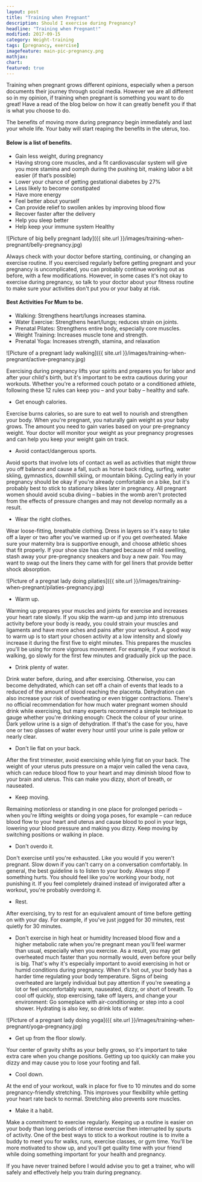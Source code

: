 ```yaml
---
layout: post
title: "Training when Pregnant"
description: Should I exercise during Pregnancy?
headline: "Training when Pregnant!"
modified: 2017-09-15
category: Weight-training
tags: [pregnancy, exercise]
imagefeature: main-pic-pregnancy.png 
mathjax: 
chart:
featured: true
---
```





Training when pregnant grows different opinions, especially when a person documents their journey through social media. However we are all different so in my opinion, if training when pregnant is something you want to do great! Have a read of the blog below on how it can greatly benefit you if that is what you choose to do. 

The benefits of moving more during pregnancy begin immediately and last your whole life. Your baby will start reaping the benefits in the uterus, too.
 
#### Below is a list of benefits.
 
+ Gain less weight, during pregnancy 
+ Having strong core muscles, and a fit cardiovascular system will give you more stamina and oomph during the pushing bit, making labor a bit easier (if that’s possible) 
+ Lower your chance of getting gestational diabetes by 27% 
+ Less likely to become constipated 
+ Have more energy 
+ Feel better about yourself 
+ Can provide relief to swollen ankles by improving blood flow 
+ Recover faster after the delivery 
+ Help you sleep better 
+ Help keep your immune system Healthy 

![Picture of big belly pregnant lady]({{ site.url }}/images/training-when-pregnant/belly-pregnancy.jpg)


Always check with your doctor before starting, continuing, or changing an exercise routine. If you exercised regularly before getting pregnant and your pregnancy is uncomplicated, you can probably continue working out as before, with a few modifications. However, in some cases it's not okay to exercise during pregnancy, so talk to your doctor about your fitness routine to make sure your activities don't put you or your baby at risk. 

#### Best Activities For Mum to be.
 
+ Walking: Strengthens heart/lungs increases stamina. 
+ Water Exercise: Strengthens heart/lungs; reduces strain on joints. 
+ Prenatal Pilates: Strengthens entire body, especially core muscles. 
+ Weight Training: Increases muscle tone and strength. 
+ Prenatal Yoga: Increases strength, stamina, and relaxation 

![Picture of a pregnant lady walking]({{ site.url }}/images/training-when-pregnant/active-pregnancy.jpg)

Exercising during pregnancy lifts your spirits and prepares you for labor and after your child's birth, but it's important to be extra cautious during your workouts. Whether you're a reformed couch potato or a conditioned athlete, following these 12 rules can keep you – and your baby – healthy and safe. 


+ Get enough calories.

Exercise burns calories, so are sure to eat well to nourish and strengthen your body. When you're pregnant, you naturally gain weight as your baby grows. The amount you need to gain varies based on your pre-pregnancy weight. 
Your doctor will monitor your weight as your pregnancy progresses and can help you keep your weight gain on track. 

+ Avoid contact/dangerous sports. 

Avoid sports that involve lots of contact as well as activities that might throw you off balance and cause a fall, such as horse back riding, surfing, water skiing, gymnastics, downhill skiing, or mountain biking. Cycling early in your pregnancy should be okay if you're already comfortable on a bike, but it's probably best to stick to stationary bikes later in pregnancy. 
All pregnant women should avoid scuba diving – babies in the womb aren't protected from the effects of pressure changes and may not develop normally as a result. 

+  Wear the right clothes. 

Wear loose-fitting, breathable clothing. Dress in layers so it's easy to take off a layer or two after you've warmed up or if you get overheated. Make sure your maternity bra is supportive enough, and choose athletic shoes that fit properly. 
If your shoe size has changed because of mild swelling, stash away your pre-pregnancy sneakers and buy a new pair. You may want to swap out the liners they came with for gel liners that provide better shock absorption.

![Picture of a pregnat lady doing pilaties]({{ site.url }}/images/training-when-pregnant/pilaties-pregnancy.jpg) 

+ Warm up.

Warming up prepares your muscles and joints for exercise and increases your heart rate slowly. If you skip the warm-up and jump into strenuous activity before your body is ready, you could strain your muscles and ligaments and have more aches and pains after your workout. A good way to warm up is to start your chosen activity at a low intensity and slowly increase it during the first five to eight minutes. This prepares the muscles you'll be using for more vigorous movement. For example, if your workout is walking, go slowly for the first few minutes and gradually pick up the pace. 

+ Drink plenty of water.

Drink water before, during, and after exercising. Otherwise, you can become dehydrated, which can set off a chain of events that leads to a reduced of the amount of blood reaching the placenta. Dehydration can also increase your risk of overheating or even trigger contractions. 
There's no official recommendation for how much water pregnant women should drink while exercising, but many experts recommend a simple technique to gauge whether you're drinking enough: Check the colour of your urine. Dark yellow urine is a sign of dehydration. If that's the case for you, have one or two glasses of water every hour until your urine is pale yellow or nearly clear. 

+ Don't lie flat on your back. 

After the first trimester, avoid exercising while lying flat on your back. The weight of your uterus puts pressure on a major vein called the vena cava, which can reduce blood flow to your heart and may diminish blood flow to your brain and uterus. This can make you dizzy, short of breath, or nauseated. 

+ Keep moving. 

Remaining motionless or standing in one place for prolonged periods – when you're lifting weights or doing yoga poses, for example – can reduce blood flow to your heart and uterus and cause blood to pool in your legs, lowering your blood pressure and making you dizzy. Keep moving by switching positions or walking in place. 

+ Don't overdo it. 

Don't exercise until you're exhausted. Like you would if you weren't pregnant. Slow down if you can't carry on a conversation comfortably. In general, the best guideline is to listen to your body. Always stop if something hurts. 
You should feel like you're working your body, not punishing it. If you feel completely drained instead of invigorated after a workout, you're probably overdoing it. 

+ Rest.

After exercising, try to rest for an equivalent amount of time before getting on with your day. For example, if you've just jogged for 30 minutes, rest quietly for 30 minutes. 
+ Don't exercise in high heat or humidity 
Increased blood flow and a higher metabolic rate when you're pregnant mean you'll feel warmer than usual, especially when you exercise. As a result, you may get overheated much faster than you normally would, even before your belly is big. That's why it's especially important to avoid exercising in hot or humid conditions during pregnancy. When it's hot out, your body has a harder time regulating your body temperature. 
Signs of being overheated are largely individual but pay attention if you're sweating a lot or feel uncomfortably warm, nauseated, dizzy, or short of breath. 
To cool off quickly, stop exercising, take off layers, and change your environment: Go someplace with air-conditioning or step into a cool shower. Hydrating is also key, so drink lots of water. 

![Picture of a pregnant lady doing yoga]({{ site.url }}/images/training-when-pregnant/yoga-pregnancy.jpg)

+ Get up from the floor slowly. 

Your center of gravity shifts as your belly grows, so it's important to take extra care when you change positions. Getting up too quickly can make you dizzy and may cause you to lose your footing and fall. 

+ Cool down. 

At the end of your workout, walk in place for five to 10 minutes and do some pregnancy-friendly stretching. This improves your flexibility while getting your heart rate back to normal. Stretching also prevents sore muscles. 

+ Make it a habit.

Make a commitment to exercise regularly. Keeping up a routine is easier on your body than long periods of intense exercise then interrupted by spurts of activity. 
One of the best ways to stick to a workout routine is to invite a buddy to meet you for walks, runs, exercise classes, or gym time. You'll be more motivated to show up, and you'll get quality time with your friend while doing something important for your health and pregnancy. 

If you have never trained before I would advise you to get a trainer, who will safely and effectively help you train during pregnancy. 


